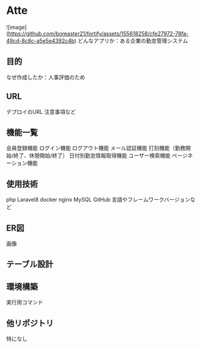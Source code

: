# Atte
![image] (https://github.com/boreaster21/fortify/assets/155618258/cfe27972-78fa-49cd-8c8c-a5e5e4392c4b)
どんなアプリか：ある企業の勤怠管理システム

## 目的
なぜ作成したか：人事評価のため

## URL
デプロイのURL
注意事項など



## 機能一覧
会員登録機能
ログイン機能
ログアウト機能
メール認証機能
打刻機能（勤務開始/終了、休憩開始/終了）
日付別勤怠情報取得機能
ユーザー検索機能
ページネーション機能

## 使用技術
php
Laravel8
docker
nginx
MySQL
GitHub
言語やフレームワークバージョンなど

## ER図
画像

## テーブル設計

## 環境構築
実行用コマンド

## 他リポジトリ
特になし
